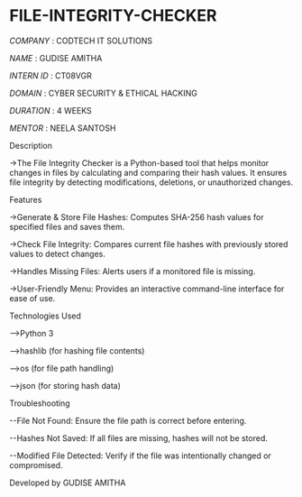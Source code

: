 # FILE-INTEGRITY-CHECKER

*COMPANY* : CODTECH IT SOLUTIONS

*NAME*  : GUDISE AMITHA

*INTERN ID*  : CT08VGR

*DOMAIN*  :  CYBER SECURITY & ETHICAL HACKING

*DURATION* :  4 WEEKS

*MENTOR*  :  NEELA SANTOSH 

Description

->The File Integrity Checker is a Python-based tool that helps monitor changes in files by calculating and comparing their hash values. It ensures file integrity by detecting modifications, deletions, or unauthorized changes.

Features

->Generate & Store File Hashes: Computes SHA-256 hash values for specified files and saves them.

->Check File Integrity: Compares current file hashes with previously stored values to detect changes.

->Handles Missing Files: Alerts users if a monitored file is missing.

->User-Friendly Menu: Provides an interactive command-line interface for ease of use.

Technologies Used

-->Python 3

-->hashlib (for hashing file contents)

-->os (for file path handling)

-->json (for storing hash data)

Troubleshooting

--File Not Found: Ensure the file path is correct before entering.

--Hashes Not Saved: If all files are missing, hashes will not be stored.

--Modified File Detected: Verify if the file was intentionally changed or compromised.

Developed by GUDISE AMITHA 



